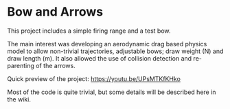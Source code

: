 # Bow and Arrows

This project includes a simple firing range and a test bow.

The main interest was developing an aerodynamic drag based physics model to allow non-trivial trajectories, adjustable bows; draw weight (N) and draw length (m). It also allowed the use of collision detection and re-parenting of the arrows.

Quick preview of the project: https://youtu.be/UPsMTKfKHko

Most of the code is quite trivial, but some details will be described here in the wiki.


 
